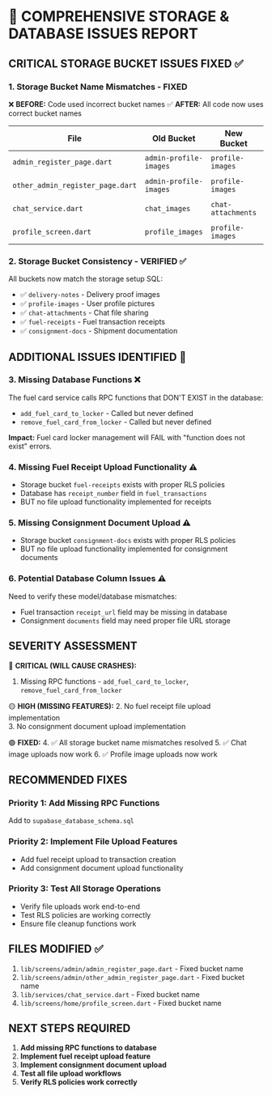# 🚨 COMPREHENSIVE STORAGE & DATABASE ISSUES REPORT

## CRITICAL STORAGE BUCKET ISSUES FIXED ✅

### 1. **Storage Bucket Name Mismatches** - FIXED
❌ **BEFORE:** Code used incorrect bucket names
✅ **AFTER:** All code now uses correct bucket names

| File | Old Bucket | New Bucket | Status |
|------|-----------|-----------|--------|
| `admin_register_page.dart` | `admin-profile-images` | `profile-images` | ✅ FIXED |
| `other_admin_register_page.dart` | `admin-profile-images` | `profile-images` | ✅ FIXED |
| `chat_service.dart` | `chat_images` | `chat-attachments` | ✅ FIXED |
| `profile_screen.dart` | `profile_images` | `profile-images` | ✅ FIXED |

### 2. **Storage Bucket Consistency** - VERIFIED ✅
All buckets now match the storage setup SQL:
- ✅ `delivery-notes` - Delivery proof images
- ✅ `profile-images` - User profile pictures  
- ✅ `chat-attachments` - Chat file sharing
- ✅ `fuel-receipts` - Fuel transaction receipts
- ✅ `consignment-docs` - Shipment documentation

## ADDITIONAL ISSUES IDENTIFIED 🚨

### 3. **Missing Database Functions** ❌
The fuel card service calls RPC functions that DON'T EXIST in the database:
- `add_fuel_card_to_locker` - Called but never defined
- `remove_fuel_card_from_locker` - Called but never defined

**Impact:** Fuel card locker management will FAIL with "function does not exist" errors.

### 4. **Missing Fuel Receipt Upload Functionality** ⚠️
- Storage bucket `fuel-receipts` exists with proper RLS policies
- Database has `receipt_number` field in `fuel_transactions`
- BUT no file upload functionality implemented for receipts

### 5. **Missing Consignment Document Upload** ⚠️  
- Storage bucket `consignment-docs` exists with proper RLS policies
- BUT no file upload functionality implemented for consignment documents

### 6. **Potential Database Column Issues** ⚠️
Need to verify these model/database mismatches:
- Fuel transaction `receipt_url` field may be missing in database
- Consignment `documents` field may need proper file URL storage

## SEVERITY ASSESSMENT

🔴 **CRITICAL (WILL CAUSE CRASHES):**
1. Missing RPC functions - `add_fuel_card_to_locker`, `remove_fuel_card_from_locker`

🟡 **HIGH (MISSING FEATURES):**
2. No fuel receipt file upload implementation  
3. No consignment document upload implementation

🟢 **FIXED:**
4. ✅ All storage bucket name mismatches resolved
5. ✅ Chat image uploads now work
6. ✅ Profile image uploads now work

## RECOMMENDED FIXES

### Priority 1: Add Missing RPC Functions
Add to `supabase_database_schema.sql`

### Priority 2: Implement File Upload Features
- Add fuel receipt upload to transaction creation
- Add consignment document upload functionality

### Priority 3: Test All Storage Operations
- Verify file uploads work end-to-end
- Test RLS policies are working correctly
- Ensure file cleanup functions work

## FILES MODIFIED ✅

1. `lib/screens/admin/admin_register_page.dart` - Fixed bucket name
2. `lib/screens/admin/other_admin_register_page.dart` - Fixed bucket name  
3. `lib/services/chat_service.dart` - Fixed bucket name
4. `lib/screens/home/profile_screen.dart` - Fixed bucket name

## NEXT STEPS REQUIRED

1. **Add missing RPC functions to database**
2. **Implement fuel receipt upload feature**  
3. **Implement consignment document upload**
4. **Test all file upload workflows**
5. **Verify RLS policies work correctly**

